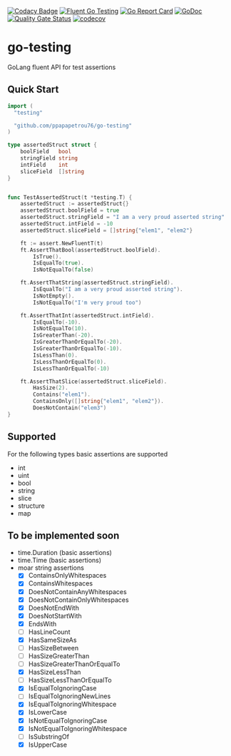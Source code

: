 [![Codacy Badge](https://api.codacy.com/project/badge/Grade/70aaf3cfcd9d46f08ba1de5eb4156577)](https://app.codacy.com/manual/ppapapetrou76/go-testing?utm_source=github.com&utm_medium=referral&utm_content=ppapapetrou76/go-testing&utm_campaign=Badge_Grade_Dashboard)
[![Fluent Go Testing](https://circleci.com/gh/circleci/circleci-docs.svg?style=shield)](https://app.circleci.com/pipelines/github/ppapapetrou76/go-testing?branch=master)
[![Go Report Card](https://goreportcard.com/badge/github.com/ppapapetrou76/go-testing)](https://goreportcard.com/report/github.com/ppapapetrou76/go-testing)
[![GoDoc](https://godoc.org/github.com/ppapapetrou76/go-testing?status.svg)](https://pkg.go.dev/github.com/ppapapetrou76/go-testing)
[![Quality Gate Status](https://sonarcloud.io/api/project_badges/measure?project=ppapapetrou76_go-testing&metric=alert_status)](https://sonarcloud.io/dashboard?id=ppapapetrou76_go-testing)
[![codecov](https://codecov.io/gh/ppapapetrou76/go-testing/branch/master/graph/badge.svg)](https://codecov.io/gh/ppapapetrou76/go-testing)

# go-testing
GoLang fluent API for test assertions

## Quick Start

```go
import (
  "testing"

  "github.com/ppapapetrou76/go-testing"
)

type assertedStruct struct {
	boolField   bool
	stringField string
	intField    int
	sliceField  []string
}


func TestAssertedStruct(t *testing.T) {
	assertedStruct := assertedStruct{}
	assertedStruct.boolField = true
	assertedStruct.stringField = "I am a very proud asserted string"
	assertedStruct.intField = -10
	assertedStruct.sliceField = []string{"elem1", "elem2"}

	ft := assert.NewFluentT(t)
	ft.AssertThatBool(assertedStruct.boolField).
		IsTrue().
		IsEqualTo(true).
		IsNotEqualTo(false)

	ft.AssertThatString(assertedStruct.stringField).
		IsEqualTo("I am a very proud asserted string").
		IsNotEmpty().
		IsNotEqualTo("I'm very proud too")

	ft.AssertThatInt(assertedStruct.intField).
		IsEqualTo(-10).
		IsNotEqualTo(10).
		IsGreaterThan(-20).
		IsGreaterThanOrEqualTo(-20).
		IsGreaterThanOrEqualTo(-10).
		IsLessThan(0).
		IsLessThanOrEqualTo(0).
		IsLessThanOrEqualTo(-10)

	ft.AssertThatSlice(assertedStruct.sliceField).
		HasSize(2).
		Contains("elem1").
		ContainsOnly([]string{"elem1", "elem2"}).
		DoesNotContain("elem3")
}

```
## Supported
For the following types basic assertions are supported
  * int
  * uint
  * bool
  * string
  * slice
  * structure
  * map

## To be implemented soon
  * time.Duration (basic assertions)
  * time.Time (basic assertions)
  * moar string assertions
    * [x] ContainsOnlyWhitespaces
    * [x] ContainsWhitespaces
    * [x] DoesNotContainAnyWhitespaces
    * [x] DoesNotContainOnlyWhitespaces
    * [x] DoesNotEndWith
    * [x] DoesNotStartWith
    * [x] EndsWith
    * [ ] HasLineCount
    * [x] HasSameSizeAs
    * [ ] HasSizeBetween
    * [ ] HasSizeGreaterThan
    * [ ] HasSizeGreaterThanOrEqualTo
    * [x] HasSizeLessThan
    * [ ] HasSizeLessThanOrEqualTo
    * [x] IsEqualToIgnoringCase
    * [ ] IsEqualToIgnoringNewLines
    * [x] IsEqualToIgnoringWhitespace
    * [x] IsLowerCase
    * [x] IsNotEqualToIgnoringCase
    * [x] IsNotEqualToIgnoringWhitespace
    * [ ] IsSubstringOf
    * [x] IsUpperCase
